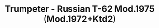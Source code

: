 ---
layout: product
title: "Trumpeter - Russian T-62 Mod.1975 (Mod.1972+Ktd2)"
price: "4900" 
desc: "N/A"
img_path: "/assets/img/TRU01552.jpg"
brand: "N/A"
available: false
special_offer: false
new: false
soon: false
cat: "010000"
subcat: "013400"
subsubcat: "0N/A"
sifra: "TRU01552"
popular: false
---
